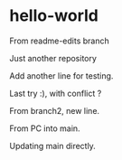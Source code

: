 # hello-world
From readme-edits branch

Just another repository

Add another line for testing.

Last try :), with conflict ?

From branch2, new line.

From PC into main.

Updating main directly.
